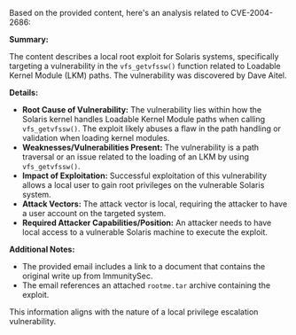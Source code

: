 Based on the provided content, here's an analysis related to CVE-2004-2686:

**Summary:**

The content describes a local root exploit for Solaris systems, specifically targeting a vulnerability in the `vfs_getvfssw()` function related to Loadable Kernel Module (LKM) paths. The vulnerability was discovered by Dave Aitel.

**Details:**

*   **Root Cause of Vulnerability:** The vulnerability lies within how the Solaris kernel handles Loadable Kernel Module paths when calling `vfs_getvfssw()`. The exploit likely abuses a flaw in the path handling or validation when loading kernel modules.
*   **Weaknesses/Vulnerabilities Present:** The vulnerability is a path traversal or an issue related to the loading of an LKM by using `vfs_getvfssw()`.
*   **Impact of Exploitation:** Successful exploitation of this vulnerability allows a local user to gain root privileges on the vulnerable Solaris system.
*   **Attack Vectors:** The attack vector is local, requiring the attacker to have a user account on the targeted system.
*   **Required Attacker Capabilities/Position:** An attacker needs to have local access to a vulnerable Solaris machine to execute the exploit.

**Additional Notes:**
* The provided email includes a link to a document that contains the original write up from ImmunitySec.
* The email references an attached `rootme.tar` archive containing the exploit.

This information aligns with the nature of a local privilege escalation vulnerability.